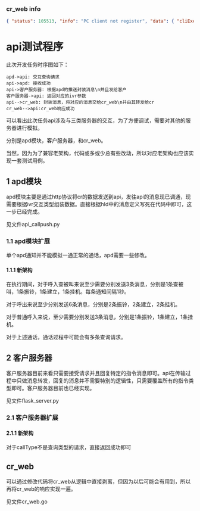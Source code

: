 ### cr_web info

```json
{ "status": 105513, "info": "PC client not register", "data": { "cliExecResult": 105513, "cliExecOutput": { "result": 105513, "string": "PC client not register", "userStatus": 0, "accountMode": 0, "callMode": 0 }
```

# api测试程序

此次开发任务时序图如下：

```sequence
apd->api: 交互查询请求
api->apd: 接收成功
api->客户服务器: 根据apd的推送封装消息\n并且发给客户
客户服务器->api: 返回对应的ivr参数
api-->cr_web: 封装消息，将对应的消息交给cr_web\n并由其转发给cr
cr_web-->api:cr_web响应成功
```

可以看出此次任务api涉及与三类服务器的交互，为了方便调试，需要对其他的服务器进行模拟。

分别是apd模块，客户服务器，和cr_web。



当然，因为为了兼容老架构，代码或多或少总有些改动，所以对应老架构也应该实现一套测试用例。

## 1 apd模块

apd模块主要是通过http协议将cr的数据发送到api，发往api的消息现已调通，现需要根据ivr交互类型组装数据。直接根据hld中的消息定义写死在代码中即可，这一步已经完成。

见文件api_callpush.py

### 1.1 apd模块扩展

单个apd通知并不能模拟一通正常的通话，apd需要一些修改。

#### 1.1.1 新架构

在执行期间，对于呼入查被叫来说至少需要分别发送3条消息，分别是1条查被叫，1条振铃，1条建立，1条挂机。每条通知间隔1秒。

对于呼出来说至少分别发送6条消息，分别是2条振铃，2条建立，2条挂机。

对于普通呼入来说，至少需要分别发送3条消息，分别是1条振铃，1条建立，1条挂机。

对于上述通话，通话过程中可能会有多条查询请求。

## 2 客户服务器

客户服务器目前来看只需要接受请求并且回复特定的指令消息即可。api在传输过程中只做消息转发，回复的消息并不需要特别的逻辑性，只需要覆盖所有的指令类型即可。客户服务器目前也已经实现。

见文件flask_server.py

### 2.1 客户服务器扩展

#### 2.1.1 新架构

对于callType不是查询类型的请求，直接返回成功即可

## cr_web

可以通过修改代码将cr_web从逻辑中直接剥离，但因为以后可能会有用到，所以再将cr_web的响应实现一遍。

见文件cr_web.go

